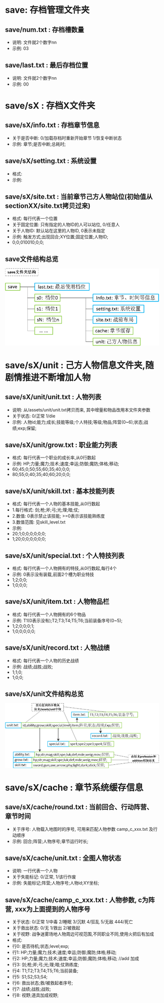 # save: 存档管理文件夹

## save/num.txt : 存档槽数量

* 说明: 文件就2个数字nn
* 示例:  03

## save/last.txt : 最后存档位置

* 说明: 文件就2个数字nn
* 示例:  00

# save/sX : 存档X文件夹

## save/sX/info.txt : 存档章节信息

* 关于是否中断: 0/加载存档时重新开始章节 1/恢复中断状态
* 示例:  章节;是否中断;总耗时;

## save/sX/setting.txt : 系统设置

* 格式:
* 示例:

## save/sX/site.txt : 当前章节己方人物站位(初始值从sectionXX/site.txt拷贝过来)

* 格式: 每行代表一个位置
* 关于固定位置: 只有指定的人物ID的人可以站位, 0/任意人
* 关于人物ID: 默认站在这里的人物ID, 0表示未指定
* 示例: 触发方式;出现回合;XY位置;固定位置;人物ID;
* 0;0;010010;0;0;

## save文件结构总览
![Image](save-structure.png)

# save/sX/unit : 己方人物信息文件夹,随剧情推进不断增加人物

## save/sX/unit/unit.txt : 人物列表

* 说明: 从/assets/unit/unit.txt拷贝而来, 其中增量和物品改用本文件夹参数
* 关于状态: 0/正常 1/die
* 示例: 人物id;能力;成长;技能等级;个人特技;等级;物品;阵营(0~6);状态;战绩;exp;保留;

## save/sX/unit/grow.txt : 职业能力列表

* 格式: 每行代表一个职业的成长率,从0行数起
* 示例: HP;力量;魔力;技术;速度;幸运;防御;魔防;体格;移动;
* 60;45;0;50;55;60;35;40;0;0;
* 80;55;0;40;35;40;60;20;0;0;

## save/sX/unit/skill.txt : 基本技能列表

* 格式: 每行代表一个人物的基本技能,从0行数起
* 1.每行格式: 剑;枪;斧;弓;光;理;暗;仗;
* 2.数值: 0表示禁止该技能; >=0表示该技能熟练度
* 3.数值范围: 见skill_level.txt
* 示例: 
* 20;1;0;0;0;0;0;0;
* 1;20;0;0;0;0;0;0;

## save/sX/unit/special.txt : 个人特技列表

* 格式: 每行代表一个人物拥有的特技,从0行数起,每行4个
* 示例: 0表示没有装载,前面2个槽为职业特技
* 1;2;0;0;
* 1;0;0;0;

## save/sX/unit/item.txt : 人物物品栏

* 格式: 每行代表一个人物拥有的6个物品
* 示例: T1(0表示没有);T2;T3;T4;T5;T6;当前装备序号(0~5);
* 1;2;0;0;0;1;
* 1;0;0;0;0;0;

## save/sX/unit/record.txt : 人物战绩

* 格式: 每行代表一个人物的历史战绩
* 示例: 战绩;战胜;战败;
* 1;1;0;
* 1;0;0;

## save/sX/unit文件结构总览
![Image](unit-structure.png)

# save/sX/cache : 章节系统缓存信息

## save/sX/cache/round.txt : 当前回合、行动阵营、章节时间

* 关于序号: 人物载入地图时的序号, 可用来匹配人物参数 camp_c_xxx.txt 及行动顺序
* 示例: 回合;阵营;人物序号;章节运行时长;

## save/sX/cache/unit.txt : 全图人物状态

* 说明: 一行代表一个人物
* 关于失能标记: 0/正常, 1/该行作废
* 示例: 失能标记;阵营;人物序号;人物id;XY坐标;

## save/sX/cache/camp_c_xxx.txt : 人物参数, c为阵营, xxx为上面提到的人物序号

* 关于状态: 0/正常 1/中毒 2/睡眠 3/沉默 4/狂乱 5/无敌 444/死亡
* 关于救出状态: 0/无 1/救出 2/被救起
* 关于视野: 战争迷雾场地人物周边可视范围,不同职业不同,使用火把后有加成
* 格式:
* 行0: 是否待机;状态;level;exp;
* 行1: HP;力量;魔力;技术;速度;幸运;防御;魔防;体格;移动;
* 行2: HP;力量;魔力;技术;速度;幸运;防御;魔防;体格;移动; //add 加成
* 行3: 剑;枪;斧;弓;光;理;暗;仗熟练度;
* 行4: T1;T2;T3;T4;T5;T6;当前装备;
* 行5: S1;S2;S3;S4;
* 行6: 救出状态;救/被救起者序号;
* 行7: 战绩;战胜;战败;
* 行8: 视野;道具加成视野;
